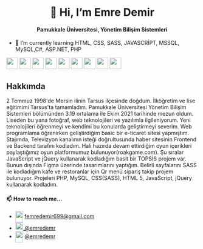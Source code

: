 
<h1 align="center">👋 Hi, I’m Emre Demir</h1>
<h4 align="center">Pamukkale Üniversitesi, Yönetim Bilişim Sistemleri</h4>

- 🌱 I’m currently learning  HTML, CSS, SASS, JAVASCRİPT, MSSQL, MySQL,C#, ASP.NET, PHP

<div align="left">
  <img src="https://cdn.jsdelivr.net/gh/devicons/devicon/icons/csharp/csharp-original.svg" height="30"/>
  <img src="https://cdn.jsdelivr.net/gh/devicons/devicon/icons/html5/html5-original.svg" height="30"/>
  <img src="https://cdn.jsdelivr.net/gh/devicons/devicon/icons/css3/css3-original.svg" height="30"/>
  <img src="https://cdn.jsdelivr.net/gh/devicons/devicon/icons/sass/sass-original.svg" height="30"/>
  <img src="https://cdn.jsdelivr.net/gh/devicons/devicon/icons/javascript/javascript-original.svg" height="30"/>
  <img src="https://cdn.jsdelivr.net/gh/devicons/devicon/icons/mysql/mysql-original-wordmark.svg" height="30"/>
  <img src="https://cdn.jsdelivr.net/gh/devicons/devicon/icons/microsoftsqlserver/microsoftsqlserver-plain.svg" height="30"/>
  <img src="https://cdn.jsdelivr.net/gh/devicons/devicon/icons/visualstudio/visualstudio-plain.svg" height="30"/>
  <img src="https://cdn.jsdelivr.net/gh/devicons/devicon/icons/php/php-original.svg" height="30"/>

</div>

<h2 class="w3-text-light-grey">Hakkımda</h2>
<div align="left">
     <p> 2 Temmuz 1998'de Mersin ilinin Tarsus ilçesinde doğdum. İlköğretim ve lise eğitimimi Tarsus'ta tamamladım. Pamukkale Üniversitesi Yönetim Bilişim Sistemleri bölümünden 3.19 ortalama ile Ekim 2021 tarihinde mezun oldum. Liseden bu yana fotoğraf, web teknolojileri ve yazılımla ilgileniyorum. Yeni teknolojileri öğrenmeyi ve kendimi bu konularda geliştirmeyi severim. Web programlama öğrenirken geliştirdiğim basic bir e-ticaret sitesi yapmıştım. Stajımda, Televizyon kanalının isteği doğrultusunda haber sitesinin Frontend ve Backend tarafını kodladım. Hali hazırda devam ettirdiğim oyun içerikleri paylaştığımız oyun platformumuz bulunuyor(roakgame.com). Şu sıralar JavaScript ve jQuery kullanarak kodladığım basit bir TOPSİS projem var. Bunun dışında Figma üzerinde tasarımlarını yaptığım. Belirli sayfalarını SASS ile kodladığım kafe ve restoranlar için Qr menü sipariş takip projem bulunuyor. Projeleri PHP, MySQL, CSS(SASS), HTML 5, JavaScript, jQuery kullanarak kodladım.
     </p>
</div>
<h4 align="left">📫 How to reach me...</h4>
<ul>
 <li>
    <img align="center" src="https://cdn.jsdelivr.net/npm/simple-icons@3.0.1/icons/gmail.svg" height="30" width="20"> <a href="https://mail.google.com/mail/u/0/?fs=1&to=femredemir699@gmail.com&su=Merhaba%20Emre&body=&bcc=femredemir699@gmail.com&tf=cm" target="_blank"> femredemir699@gmail.com</a> 
 </li>
 <li>
    <img src="https://cdn.jsdelivr.net/gh/devicons/devicon/icons/linkedin/linkedin-original.svg"  height="20"/><a href="https://www.linkedin.com/in/emredemr/" target="_blank"> @emredemr</a> 
 </li>
 <li>
    <img align="center" src="https://cdn.jsdelivr.net/npm/simple-icons@3.0.1/icons/instagram.svg" height="30" width="20"> <a href="https://www.instagram.com/emredemr_/" target="_blank"> @emredemr</a> 
 </li>
</ul>

 


  
  <a href="https://www.linkedin.com/in/emredemr/" target="_blank"><i class="fa fa-linkedin w3-hover-opacity"></i></a>

<!---
emredemrx/emredemrx is a ✨ special ✨ repository because its `README.md` (this file) appears on your GitHub profile.
You can click the Preview link to take a look at your changes.
--->

